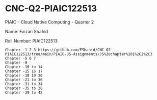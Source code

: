 # CNC-Q2-PIAIC122513
PIAIC - Cloud Native Computing - Quarter 2

Name: Faizan Shahid

Roll Number: PIAIC122513

    Chapter -1 2 3 https://github.com/FShahid/CNC-Q2-PIAIC122513/tree/main/PIAIC-JS-Assignments/JS%20chapter%201%2C2%2C3
    Chapter -5 6 7
    Chapter -9
    Chapter -10 to 14
    Chapter -15 16 17
    Chapter -18 19 20
    Chapter -21 to 30
    Chapter -31 to 34
    Chapter -35 to 38
    Chapter -39 to 42
